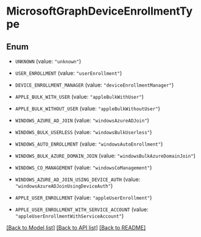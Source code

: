 # MicrosoftGraphDeviceEnrollmentType

## Enum


* `UNKNOWN` (value: `"unknown"`)

* `USER_ENROLLMENT` (value: `"userEnrollment"`)

* `DEVICE_ENROLLMENT_MANAGER` (value: `"deviceEnrollmentManager"`)

* `APPLE_BULK_WITH_USER` (value: `"appleBulkWithUser"`)

* `APPLE_BULK_WITHOUT_USER` (value: `"appleBulkWithoutUser"`)

* `WINDOWS_AZURE_AD_JOIN` (value: `"windowsAzureADJoin"`)

* `WINDOWS_BULK_USERLESS` (value: `"windowsBulkUserless"`)

* `WINDOWS_AUTO_ENROLLMENT` (value: `"windowsAutoEnrollment"`)

* `WINDOWS_BULK_AZURE_DOMAIN_JOIN` (value: `"windowsBulkAzureDomainJoin"`)

* `WINDOWS_CO_MANAGEMENT` (value: `"windowsCoManagement"`)

* `WINDOWS_AZURE_AD_JOIN_USING_DEVICE_AUTH` (value: `"windowsAzureADJoinUsingDeviceAuth"`)

* `APPLE_USER_ENROLLMENT` (value: `"appleUserEnrollment"`)

* `APPLE_USER_ENROLLMENT_WITH_SERVICE_ACCOUNT` (value: `"appleUserEnrollmentWithServiceAccount"`)


[[Back to Model list]](../README.md#documentation-for-models) [[Back to API list]](../README.md#documentation-for-api-endpoints) [[Back to README]](../README.md)



